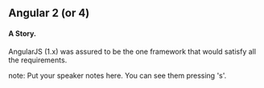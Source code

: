##  Angular 2 (or 4)
#### A Story.


<p class="fragment">
  AngularJS (1.x) was assured to be the one framework that would satisfy all the requirements.
</p>


note:
    Put your speaker notes here.
    You can see them pressing 's'.
